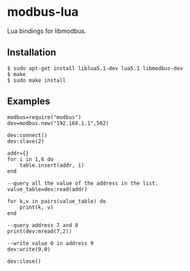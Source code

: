 # modbus-lua
Lua bindings for libmodbus.

## Installation
```
$ sudo apt-get install liblua5.1-dev lua5.1 libmodbus-dev
$ make
$ sudo make install
```

## Examples
```
modbus=require("modbus")
dev=modbus.new("192.168.1.1",502)

dev:connect()
dev:slave(2)

addr={}
for i in 1,6 do
    table.insert(addr, i)
end

--query all the value of the address in the list.
value_table=dev:read(addr)

for k,v in pairs(value_table) do
    print(k, v)
end

--query address 7 and 8
print(dev:mread(7,2))

--write value 0 in address 9
dev:write(9,0)

dev:close()
```
